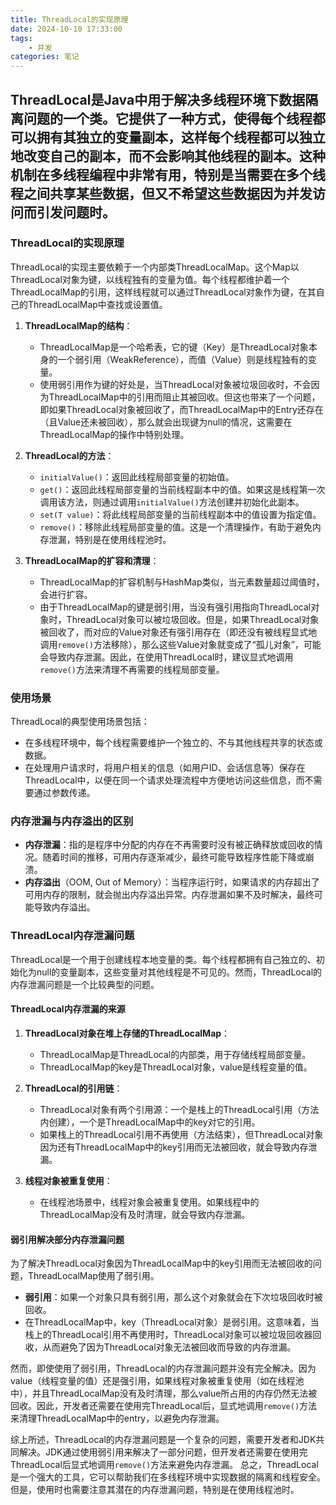 ```yaml
---
title: ThreadLocal的实现原理 
date: 2024-10-10 17:33:00
tags:
	- 并发
categories: 笔记
---
```

## ThreadLocal是Java中用于解决多线程环境下数据隔离问题的一个类。它提供了一种方式，使得每个线程都可以拥有其独立的变量副本，这样每个线程都可以独立地改变自己的副本，而不会影响其他线程的副本。这种机制在多线程编程中非常有用，特别是当需要在多个线程之间共享某些数据，但又不希望这些数据因为并发访问而引发问题时。

### ThreadLocal的实现原理

ThreadLocal的实现主要依赖于一个内部类ThreadLocalMap。这个Map以ThreadLocal对象为键，以线程独有的变量为值。每个线程都维护着一个ThreadLocalMap的引用，这样线程就可以通过ThreadLocal对象作为键，在其自己的ThreadLocalMap中查找或设置值。

1. **ThreadLocalMap的结构**：
   - ThreadLocalMap是一个哈希表，它的键（Key）是ThreadLocal对象本身的一个弱引用（WeakReference），而值（Value）则是线程独有的变量。
   - 使用弱引用作为键的好处是，当ThreadLocal对象被垃圾回收时，不会因为ThreadLocalMap中的引用而阻止其被回收。但这也带来了一个问题，即如果ThreadLocal对象被回收了，而ThreadLocalMap中的Entry还存在（且Value还未被回收），那么就会出现键为null的情况，这需要在ThreadLocalMap的操作中特别处理。

2. **ThreadLocal的方法**：
   - `initialValue()`：返回此线程局部变量的初始值。
   - `get()`：返回此线程局部变量的当前线程副本中的值。如果这是线程第一次调用该方法，则通过调用`initialValue()`方法创建并初始化此副本。
   - `set(T value)`：将此线程局部变量的当前线程副本中的值设置为指定值。
   - `remove()`：移除此线程局部变量的值。这是一个清理操作，有助于避免内存泄漏，特别是在使用线程池时。

3. **ThreadLocalMap的扩容和清理**：
   - ThreadLocalMap的扩容机制与HashMap类似，当元素数量超过阈值时，会进行扩容。
   - 由于ThreadLocalMap的键是弱引用，当没有强引用指向ThreadLocal对象时，ThreadLocal对象可以被垃圾回收。但是，如果ThreadLocal对象被回收了，而对应的Value对象还有强引用存在（即还没有被线程显式地调用`remove()`方法移除），那么这些Value对象就变成了“孤儿对象”，可能会导致内存泄漏。因此，在使用ThreadLocal时，建议显式地调用`remove()`方法来清理不再需要的线程局部变量。

### 使用场景

ThreadLocal的典型使用场景包括：
- 在多线程环境中，每个线程需要维护一个独立的、不与其他线程共享的状态或数据。
- 在处理用户请求时，将用户相关的信息（如用户ID、会话信息等）保存在ThreadLocal中，以便在同一个请求处理流程中方便地访问这些信息，而不需要通过参数传递。

### 内存泄漏与内存溢出的区别

- **内存泄漏**：指的是程序中分配的内存在不再需要时没有被正确释放或回收的情况。随着时间的推移，可用内存逐渐减少，最终可能导致程序性能下降或崩溃。
- **内存溢出**（OOM, Out of Memory）：当程序运行时，如果请求的内存超出了可用内存的限制，就会抛出内存溢出异常。内存泄漏如果不及时解决，最终可能导致内存溢出。

### ThreadLocal内存泄漏问题

ThreadLocal是一个用于创建线程本地变量的类。每个线程都拥有自己独立的、初始化为null的变量副本，这些变量对其他线程是不可见的。然而，ThreadLocal的内存泄漏问题是一个比较典型的问题。

#### ThreadLocal内存泄漏的来源

1. **ThreadLocal对象在堆上存储的ThreadLocalMap**：
   - ThreadLocalMap是ThreadLocal的内部类，用于存储线程局部变量。
   - ThreadLocalMap的key是ThreadLocal对象，value是线程变量的值。

2. **ThreadLocal的引用链**：
   - ThreadLocal对象有两个引用源：一个是栈上的ThreadLocal引用（方法内创建），一个是ThreadLocalMap中的key对它的引用。
   - 如果栈上的ThreadLocal引用不再使用（方法结束），但ThreadLocal对象因为还有ThreadLocalMap中的key引用而无法被回收，就会导致内存泄漏。

3. **线程对象被重复使用**：
   - 在线程池场景中，线程对象会被重复使用。如果线程中的ThreadLocalMap没有及时清理，就会导致内存泄漏。

#### 弱引用解决部分内存泄漏问题

为了解决ThreadLocal对象因为ThreadLocalMap中的key引用而无法被回收的问题，ThreadLocalMap使用了弱引用。

- **弱引用**：如果一个对象只具有弱引用，那么这个对象就会在下次垃圾回收时被回收。
- 在ThreadLocalMap中，key（ThreadLocal对象）是弱引用。这意味着，当栈上的ThreadLocal引用不再使用时，ThreadLocal对象可以被垃圾回收器回收，从而避免了因为ThreadLocal对象无法被回收而导致的内存泄漏。

然而，即使使用了弱引用，ThreadLocal的内存泄漏问题并没有完全解决。因为value（线程变量的值）还是强引用，如果线程对象被重复使用（如在线程池中），并且ThreadLocalMap没有及时清理，那么value所占用的内存仍然无法被回收。因此，开发者还需要在使用完ThreadLocal后，显式地调用`remove()`方法来清理ThreadLocalMap中的entry，以避免内存泄漏。

综上所述，ThreadLocal的内存泄漏问题是一个复杂的问题，需要开发者和JDK共同解决。JDK通过使用弱引用来解决了一部分问题，但开发者还需要在使用完ThreadLocal后显式地调用`remove()`方法来避免内存泄漏。
总之，ThreadLocal是一个强大的工具，它可以帮助我们在多线程环境中实现数据的隔离和线程安全。但是，使用时也需要注意其潜在的内存泄漏问题，特别是在使用线程池时。